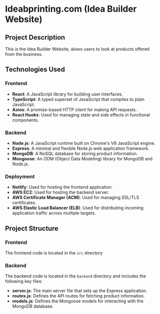 # Ideabprinting.com (Idea Builder Website)

## Project Description

This is the Idea Builder Website, alows users to look at products offered from the business.
## Technologies Used

### Frontend
- **React**: A JavaScript library for building user interfaces.
- **TypeScript**: A typed superset of JavaScript that compiles to plain JavaScript.
- **Axios**: A promise-based HTTP client for making API requests.
- **React Hooks**: Used for managing state and side effects in functional components.

### Backend
- **Node.js**: A JavaScript runtime built on Chrome's V8 JavaScript engine.
- **Express**: A minimal and flexible Node.js web application framework.
- **MongoDB**: A NoSQL database for storing product information.
- **Mongoose**: An ODM (Object Data Modeling) library for MongoDB and Node.js.

### Deployment
- **Netlify**: Used for hosting the frontend application.
- **AWS EC2**: Used for hosting the backend server.
- **AWS Certificate Manager (ACM)**: Used for managing SSL/TLS certificates.
- **AWS Elastic Load Balancer (ELB)**: Used for distributing incoming application traffic across multiple targets.

## Project Structure

### Frontend
The frontend code is located in the `src` directory

### Backend
The backend code is located in the `backend` directory and includes the following key files:

- **server.js**: The main server file that sets up the Express application.
- **routes.js**: Defines the API routes for fetching product information.
- **models.js**: Defines the Mongoose models for interacting with the MongoDB database.

   
